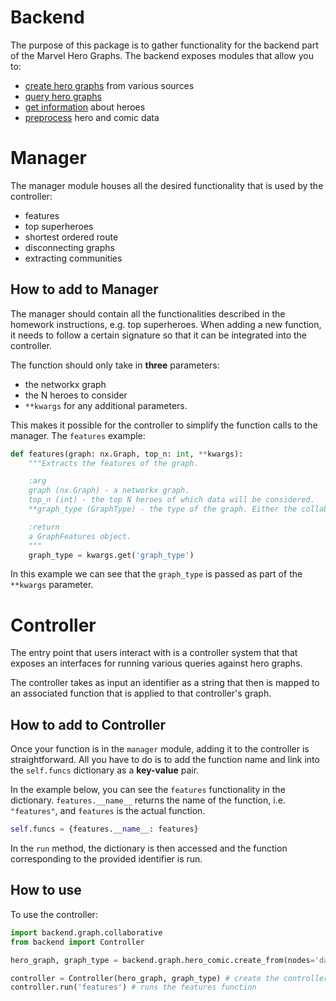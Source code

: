 # Backend
The purpose of this package is to gather functionality for the backend part of the Marvel Hero Graphs. The backend exposes
modules that allow you to:

* [create hero graphs](graph/README.md) from various sources
* [query hero graphs](manager.py)
* [get information](service/README.md) about heroes
* [preprocess](graph/preprocess.py) hero and comic data

# Manager
The manager module houses all the desired functionality that is used by the controller:
* features
* top superheroes
* shortest ordered route
* disconnecting graphs
* extracting communities

## How to add to Manager
The manager should contain all the functionalities described in the homework instructions, e.g. top superheroes. 
When adding a new function, it needs to follow a certain signature so that it can be integrated into the controller.

The function should only take in **three** parameters:
* the networkx graph
* the N heroes to consider
* `**kwargs` for any additional parameters.

This makes it possible for the controller to simplify the function calls to the manager. The `features` example:
```python
def features(graph: nx.Graph, top_n: int, **kwargs):
    """Extracts the features of the graph.

    :arg
    graph (nx.Graph) - a networkx graph.
    top_n (int) - the top N heroes of which data will be considered.
    **graph_type (GraphType) - the type of the graph. Either the collaborative or hero-comic graph.

    :return
    a GraphFeatures object.
    """
    graph_type = kwargs.get('graph_type')
```

In this example we can see that the `graph_type` is passed as part of the `**kwargs` parameter.

# Controller
The entry point that users interact with is a controller system that that exposes an interfaces for running various 
queries against hero graphs.

The controller takes as input an identifier as a string that then is mapped to an associated function that is applied 
to that controller's graph.

## How to add to Controller
Once your function is in the `manager` module, adding it to the controller is straightforward. All you have to do is to
add the function name and link into the `self.funcs` dictionary as a __key-value__ pair.

In the example below, you can see the `features` functionality in the dictionary. `features.__name__` returns the name
of the function, i.e. `"features"`, and `features` is the actual function.
```python
self.funcs = {features.__name__: features}
```

In the `run` method, the dictionary is then accessed and the function corresponding to the provided identifier is run.

## How to use
To use the controller:
```python
import backend.graph.collaborative
from backend import Controller

hero_graph, graph_type = backend.graph.hero_comic.create_from(nodes='data/nodes.csv', edges='data/edges.csv')

controller = Controller(hero_graph, graph_type) # create the controller with the hero graph
controller.run('features') # runs the features function
```